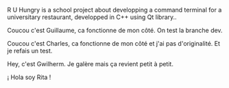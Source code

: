 R U Hungry is a school project about developping a command terminal for a universitary restaurant, developped in C++ using Qt library..

Coucou c'est Guillaume, ca fonctionne de mon côté.
On test la branche dev.

Coucou c'est Charles, ca fonctionne de mon côté et j'ai pas d'originalité. Et je refais un test.

Hey, c'est Gwilherm. Je galère mais ça revient petit à petit.

¡ Hola soy Rita !
